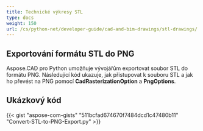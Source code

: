 ```yaml
---
title: Technické výkresy STL
type: docs
weight: 150
url: /cs/python-net/developer-guide/cad-and-bim-drawings/stl-drawings/
---
```


## **Exportování formátu STL do PNG**

Aspose.CAD pro Python umožňuje vývojářům exportovat soubor STL do formátu PNG. Následující kód ukazuje, jak přistupovat k souboru STL a jak ho převést na PNG pomocí **CadRasterizationOption** a **PngOptions**.

## Ukázkový kód

{{< gist "aspose-com-gists" "511bcfad674670f7484dcd1c47480b11" "Convert-STL-to-PNG-Export.py" >}}
